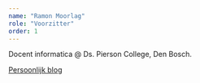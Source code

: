 ```yaml
---
name: "Ramon Moorlag"
role: "Voorzitter"
order: 1
---
```

Docent informatica @ Ds. Pierson College, Den Bosch.

[Persoonlijk blog](https://ramonmoorlag.nl)
